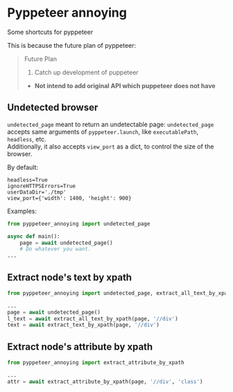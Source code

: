 # Pyppeteer annoying
Some shortcuts for pyppeteer

This is because the future plan of pyppeteer:
>Future Plan<br>
> 1. Catch up development of puppeteer<br>
>   * **Not intend to add original API which puppeteer does not have**
>

## Undetected browser
`undetected_page` meant to return an undetectable page:
`undetected_page` accepts same arguments of `pyppeteer.launch`, like `executablePath`, `headless`, etc.<br>
Additionally, it also accepts `view_port` as a dict, to control the size of the browser.<br>

By default:
```
headless=True
ignoreHTTPSErrors=True
userDataDir='./tmp'
view_port={'width': 1400, 'height': 900}
```
Examples:
```python
from pyppeteer_annoying import undetected_page

async def main():
    page = await undetected_page()
    # Do whatever you want.
...
```

## Extract node's text by xpath
```python
from pyppeteer_annoying import undetected_page, extract_all_text_by_xpath, extract_text_by_xpath

...
page = await undetected_page()
l_text = await extract_all_text_by_xpath(page, '//div')
text = await extract_text_by_xpath(page, '//div')
```

## Extract node's attribute by xpath
```python
from pyppeteer_annoying import extract_attribute_by_xpath

...
attr = await extract_attribute_by_xpath(page, '//div', 'class')

```